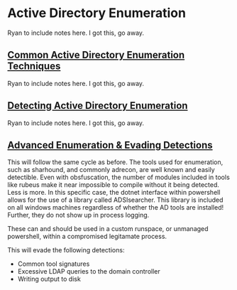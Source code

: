 # Active Directory Enumeration

Ryan to include notes here. I got this, go away.

## [Common Active Directory Enumeration Techniques](./1_common_enumeration/README.md)

Ryan to include notes here. I got this, go away.

## [Detecting Active Directory Enumeration](./2_detection_enumeration/README.md)

Ryan to include notes here. I got this, go away.

## [Advanced Enumeration & Evading Detections](./3_advanced_enumeration/README.md)

This will follow the same cycle as before. The tools used for enumeration, such as sharhound, and commonly adrecon, are well known and easily detectible. Even with obsfuscation, the number of modules included in tools like rubeus make it near impossible to compile without it being detected.  Less is more.  In this specific case, the dotnet interface within powershell allows for the use of a library called ADSIsearcher.  This library is included on all windows machines regardless of whether the AD tools are installed!  Further, they do not show up in process logging.  

These can and should be used in a custom runspace, or unmanaged powershell, within a compromised legitamate process.

This will evade the following detections:
- Common tool signatures
- Excessive LDAP queries to the domain controller
- Writing output to disk

